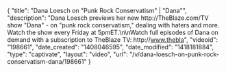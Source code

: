 {
    "title": "Dana Loesch on \"Punk Rock Conservatism\" | \"Dana\"",
    "description": "Dana Loesch previews her new http:\/\/TheBlaze.com\/TV show \"Dana\" - on \"punk rock conservatism,\" dealing with haters and more. Watch the show every Friday at 5pmET.\n\nWatch full episodes of Dana on demand with a subscription to TheBlaze TV: http:\/\/www.thebla",
    "videoid": "198661",
    "date_created": "1408046595",
    "date_modified": "1418181884",
    "type": "captivate",
    "layout": "video",
    "url": "\/v\/dana-loesch-on-punk-rock-conservatism-dana\/198661"
}